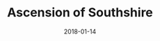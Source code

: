 ---
layout: pdf
title: Ascension of Southshire
date: 2018-01-14
tags: [Southshire]
file: treaty.pdf
---